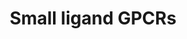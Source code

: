 ---
annotations:
- type: Pathway Ontology
  value: G protein mediated signaling pathway
authors:
- MaintBot
- Lindarieswijk
- Khanspers
- L Dupuis
- Eweitz
description: 'G protein–coupled receptors (GPCRs) which are also known as seven-(pass)-transmembrane
  domain receptors, 7TM receptors, heptahelical receptors, serpentine receptor, and
  G protein–linked receptors (GPLR), constitute a large protein family of receptors
  that detect molecules outside the cell and activate internal signal transduction
  pathways and, ultimately, cellular responses. Coupling with G proteins, they are
  called seven-transmembrane receptors because they pass through the cell membrane
  seven times. Source: [https://en.wikipedia.org/wiki/G_protein–coupled_receptor Wikipedia]  These
  small ligand receptors are part of the Rhodopsin-like family of GPCRs. Source: [https://en.wikipedia.org/wiki/Rhodopsin-like_receptors
  Wikipedia]'
last-edited: 2021-05-21
organisms:
- Pan troglodytes
redirect_from:
- /index.php/Pathway:WP853
- /instance/WP853
schema-jsonld:
- '@context': https://schema.org/
  '@id': https://wikipathways.github.io/pathways/WP853.html
  '@type': Dataset
  creator:
    '@type': Organization
    name: WikiPathways
  description: 'G protein–coupled receptors (GPCRs) which are also known as seven-(pass)-transmembrane
    domain receptors, 7TM receptors, heptahelical receptors, serpentine receptor,
    and G protein–linked receptors (GPLR), constitute a large protein family of receptors
    that detect molecules outside the cell and activate internal signal transduction
    pathways and, ultimately, cellular responses. Coupling with G proteins, they are
    called seven-transmembrane receptors because they pass through the cell membrane
    seven times. Source: [https://en.wikipedia.org/wiki/G_protein–coupled_receptor
    Wikipedia]  These small ligand receptors are part of the Rhodopsin-like family
    of GPCRs. Source: [https://en.wikipedia.org/wiki/Rhodopsin-like_receptors Wikipedia]'
  keywords:
  - PTGER3
  - MTNR1B
  - EDG5
  - TBXA2R
  - Mel-1C
  - PTGER4
  - S1PR1
  - PTGIR
  - PTGER1
  - PTGER2
  - PTGFR
  - S1PR4
  - CNR2
  - MTNR1A
  - LPAR1
  - PTGDR
  - PTAFR
  - CNR1
  - S1PR3
  license: CC0
  name: Small ligand GPCRs
seo: CreativeWork
title: Small ligand GPCRs
wpid: WP853
---